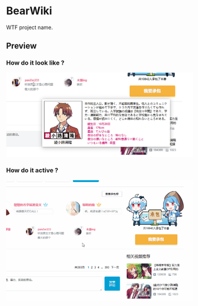 # BearWiki

WTF project name.

## Preview

### How do it look like ?

![Preview-01](https://raw.githubusercontent.com/Cologler/bearwiki-nodejs/master/docassets/simple-01.png)

### How do it active ?

![Preview-02](https://raw.githubusercontent.com/Cologler/bearwiki-nodejs/master/docassets/simple-02.gif)
